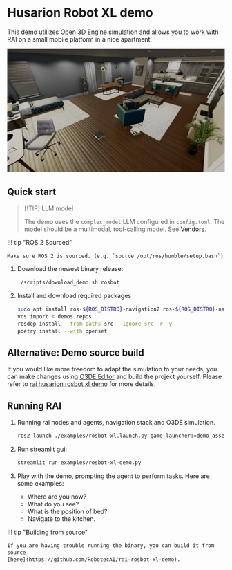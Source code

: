 # Husarion Robot XL demo

This demo utilizes Open 3D Engine simulation and allows you to work with RAI on a small mobile
platform in a nice apartment.

![Screenshot1](../imgs/o3deSimulation.png)

## Quick start

> [!TIP] LLM model
>
> The demo uses the `complex_model` LLM configured in `config.toml`. The model should be a
> multimodal, tool-calling model. See [Vendors](../setup/vendors.md#llm-model-configuration-in-rai).

!!! tip "ROS 2 Sourced"

    Make sure ROS 2 is sourced. (e.g. `source /opt/ros/humble/setup.bash`)

1. Download the newest binary release:

    ```bash
    ./scripts/download_demo.sh rosbot
    ```

2. Install and download required packages

    ```bash
    sudo apt install ros-${ROS_DISTRO}-navigation2 ros-${ROS_DISTRO}-nav2-bringup
    vcs import < demos.repos
    rosdep install --from-paths src --ignore-src -r -y
    poetry install --with openset
    ```

## Alternative: Demo source build

If you would like more freedom to adapt the simulation to your needs, you can make changes using [O3DE Editor](https://www.docs.o3de.org/docs/welcome-guide/) and build the project yourself. Please refer to [rai husarion rosbot xl demo](https://github.com/RobotecAI/rai-rosbot-xl-demo) for more details.

## Running RAI

1. Running rai nodes and agents, navigation stack and O3DE simulation.

    ```bash
    ros2 launch ./examples/rosbot-xl.launch.py game_launcher:=demo_assets/rosbot/RAIROSBotXLDemo/RAIROSBotXLDemo.GameLauncher
    ```

2. Run streamlit gui:

    ```bash
    streamlit run examples/rosbot-xl-demo.py
    ```

3. Play with the demo, prompting the agent to perform tasks. Here are some examples:

    - Where are you now?
    - What do you see?
    - What is the position of bed?
    - Navigate to the kitchen.

!!! tip "Building from source"

    If you are having trouble running the binary, you can build it from source
    [here](https://github.com/RobotecAI/rai-rosbot-xl-demo).
